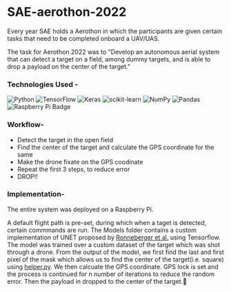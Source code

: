 # SAE-aerothon-2022

Every year SAE holds a Aerothon in which the participants are given certain tasks that need to be completed onboard a UAV/UAS.

The task for Aerothon 2022 was to "Develop an autonomous aerial system that can detect a target on a field, among dummy targets, and is able to drop a payload on the center of the target."

### Technologies Used -
![Python](https://img.shields.io/badge/python-3670A0?style=for-the-badge&logo=python&logoColor=ffdd54)
![TensorFlow](https://img.shields.io/badge/TensorFlow-%23FF6F00.svg?style=for-the-badge&logo=TensorFlow&logoColor=white)
![Keras](https://img.shields.io/badge/Keras-%23D00000.svg?style=for-the-badge&logo=Keras&logoColor=white)
![scikit-learn](https://img.shields.io/badge/scikit--learn-%23F7931E.svg?style=for-the-badge&logo=scikit-learn&logoColor=white)
![NumPy](https://img.shields.io/badge/numpy-%23013243.svg?style=for-the-badge&logo=numpy&logoColor=white)
![Pandas](https://img.shields.io/badge/pandas-%23150458.svg?style=for-the-badge&logo=pandas&logoColor=white)
![Raspberry Pi Badge](https://img.shields.io/badge/Raspberry%20Pi-A22846?logo=raspberrypi&logoColor=fff&style=for-the-badge)

### Workflow-

- Detect the target in the open field
- Find the center of the target and calculate the GPS coordinate for the same
- Make the drone fixate on the GPS coodinate
- Repeat the first 3 steps, to reduce error
- DROP!!

### Implementation-

The entire system was deployed on a Raspberry Pi.

A default flight path is pre-set, during which when a taget is detected, certain commmands are run.
The Models folder contains a custom implementation of UNET proposed by [Ronneberger et al.](https://arxiv.org/pdf/1505.04597.pdf) using Tensorflow. The model was trained over a custom dataset of the target which was shot through a drone.
From the output of the model, we first find the last and first pixel of the mask which allows us to find the center of the target(i.e. square) using [helper.py](https://github.com/AvyaRathod/SAE-aerothon-2022/blob/main/helper.py).
We then calcuate the GPS coordinate.
GPS lock is set and the process is continued for n number of iterations to reduce the random error.
Then the payload in dropped to the center of the target.🤞

